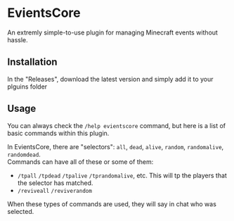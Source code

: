 # EvientsCore
An extremly simple-to-use plugin for managing Minecraft events without hassle.
## Installation
In the "Releases", download the latest version and simply add it to your plguins folder
## Usage
You can always check the `/help evientscore` command, but here is a list of basic commands within this plugin.

In EvientsCore, there are "selectors": `all`, `dead`, `alive`, `random`, `randomalive`, `randomdead`.  
Commands can have all of these or some of them:

- `/tpall` `/tpdead` `/tpalive` `/tprandomalive`, etc. This will tp the players that the selector has matched.
- `/reviveall` `/reviverandom`

When these types of commands are used, they will say in chat who was selected.